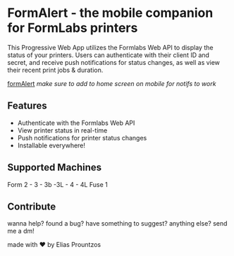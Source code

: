 # FormAlert - the mobile companion for FormLabs printers

This Progressive Web App utilizes the Formlabs Web API to display the status of your printers. Users can authenticate with their client ID and secret, and receive push notifications for status changes, as well as view their recent print jobs & duration.

[formAlert](https://formalert.pages.dev/)
  *make sure to add to home screen on mobile for notifs to work*

## Features
- Authenticate with the Formlabs Web API
- View printer status in real-time
- Push notifications for printer status changes
- Installable everywhere!

## Supported Machines
Form 2 - 3 - 3b -3L - 4 - 4L
Fuse 1

## Contribute
wanna help? found a bug? have something to suggest? anything else? send me a dm!


made with ❤️ by Elias Prountzos
